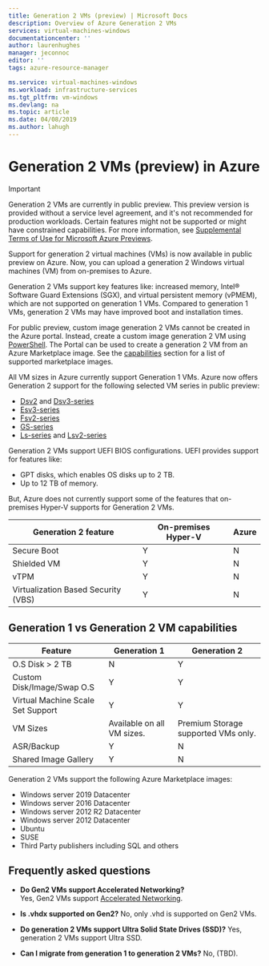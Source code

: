 ```yaml
---
title: Generation 2 VMs (preview) | Microsoft Docs
description: Overview of Azure Generation 2 VMs
services: virtual-machines-windows
documentationcenter: ''
author: laurenhughes
manager: jeconnoc
editor: ''
tags: azure-resource-manager

ms.service: virtual-machines-windows
ms.workload: infrastructure-services
ms.tgt_pltfrm: vm-windows
ms.devlang: na
ms.topic: article
ms.date: 04/08/2019
ms.author: lahugh
---
```


# Generation 2 VMs (preview) in Azure

> [!IMPORTANT]
> Generation 2 VMs are currently in public preview.
> This preview version is provided without a service level agreement, and it's not recommended for production workloads. Certain features might not be supported or might have constrained capabilities. 
> For more information, see [Supplemental Terms of Use for Microsoft Azure Previews](https://azure.microsoft.com/support/legal/preview-supplemental-terms/).

Support for generation 2 virtual machines (VMs) is now available in public preview on Azure. Now, you can upload a generation 2 Windows virtual machines (VM) from on-premises to Azure.

Generation 2 VMs support key features like: increased memory, Intel® Software Guard Extensions (SGX), and virtual persistent memory (vPMEM), which are not supported on generation 1 VMs. Compared to generation 1 VMs, generation 2 VMs may have improved boot and installation times.

For public preview, custom image generation 2 VMs cannot be created in the Azure portal. Instead, create a custom image generation 2 VM using [PowerShell](quick-create-powershell.md). The Portal can be used to create a generation 2 VM from an Azure Marketplace image. See the [capabilities](#generation-1-vs-generation-2-vm-capabilities) section for a list of supported marketplace images.

All VM sizes in Azure currently support Generation 1 VMs. Azure now offers Generation 2 support for the following selected VM series in public preview:

* [Dsv2](/sizes-general.md#dsv2-series) and [Dsv3-series](/sizes-general.md#dsv3-series-1)
* [Esv3-series](/sizes-memory.md#esv3-series)
* [Fsv2-series](/sizes-compute.md#fsv2-series-1)
* [GS-series](/sizes-memory.md#gs-series)
* [Ls-series](/sizes-storage.md#ls-series) and [Lsv2-series](/sizes-storage.md#lsv2-series)

Generation 2 VMs support UEFI BIOS configurations. UEFI provides support for features like:

* GPT disks, which enables OS disks up to 2 TB.
* Up to 12 TB of memory.

But, Azure does not currently support some of the features that on-premises Hyper-V supports for Generation 2 VMs. 

| Generation 2 feature                | On-premises Hyper-V | Azure |
|-------------------------------------|---------------------|-------|
| Secure Boot                         | Y                   | N     |
| Shielded VM                         | Y                   | N     |
| vTPM                                | Y                   | N     |
| Virtualization Based Security (VBS) | Y                   | N     |

## Generation 1 vs Generation 2 VM capabilities

| Feature                           | Generation 1               | Generation 2                        |
|-----------------------------------|----------------------------|-------------------------------------|
| O.S Disk > 2 TB                   | N                          | Y                                   |
| Custom Disk/Image/Swap O.S        | Y                          | Y                                   |
| Virtual Machine Scale Set Support | Y                          | Y                                   |
| VM Sizes                          | Available on all VM sizes. | Premium Storage supported VMs only. |
| ASR/Backup                        | Y                          | N                                   |
| Shared Image Gallery              | Y                          | N                                   |

Generation 2 VMs support the following Azure Marketplace images:

* Windows server 2019 Datacenter
* Windows server 2016 Datacenter
* Windows server 2012 R2 Datacenter
* Windows server 2012 Datacenter
* Ubuntu
* SUSE
* Third Party publishers including SQL and others

## Frequently asked questions

* **Do Gen2 VMs support Accelerated Networking?**  
    Yes, Gen2 VMs support [Accelerated Networking](../virtual-network/create-vm-accelerated-networking-cli.md).

* **Is .vhdx supported on Gen2?**
    No, only .vhd is supported on Gen2 VMs.

* **Do generation 2 VMs support Ultra Solid State Drives (SSD)?**
    Yes, generation 2 VMs support Ultra SSD.

* **Can I migrate from generation 1 to generation 2 VMs?**
    No, (TBD).